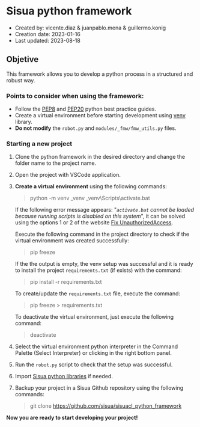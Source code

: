 # Sisua python framework
- Created by: vicente.diaz & juanpablo.mena & guillermo.konig
- Creation date: 2023-01-16
- Last updated:  2023-08-18

## Objetive
This framework allows you to develop a python process in a structured and robust way.

### Points to consider when using the framework:
* Follow the [PEP8](https://peps.python.org/pep-0008/) and [PEP20](https://peps.python.org/pep-0020/) python best practice guides.
* Create a virtual environment before starting development using [venv](https://docs.python.org/3/library/venv.html#module-venv) library.
* **Do not modify** the `robot.py` and `modules/_fmw/fmw_utils.py` files.

### Starting a new project
1. Clone the python framework in the desired directory and change the folder name to the project name.
2. Open the project with VSCode application.
3. **Create a virtual environment** using the following commands:
   >  python -m venv _venv
   > _venv\Scripts\activate.bat

    If the following error message appears: "*`activate.bat` cannot be loaded because running scripts is disabled on this system*", it can be solved using the options 1 or 2 of the website
    [Fix UnauthorizedAccess](https://support.enthought.com/hc/en-us/articles/360058403072-Windows-error-activate-ps1-cannot-be-loaded-because-running-scripts-is-disabled-UnauthorizedAccess-).

    Execute the following command in the project directory to check if the virtual environment was created successfully:
    > pip freeze

    If the the output is empty, the venv setup was successful and it is ready to install the project `requirements.txt` (if exists) with the command:
    > pip install -r requirements.txt

    To create/update the `requirements.txt` file, execute the command:
    > pip freeze > requirements.txt

    To deactivate the virtual environment, just execute the following command:
    > deactivate
4. Select the virtual environment python interpreter in the Command Palette (Select Interpreter) or clicking in the right bottom panel.
5. Run the `robot.py` script to check that the setup was successful.
6. Import [Sisua python libraries](https://github.com/sisua/sisuacl_python_libraries) if needed. 
7. Backup your project in a Sisua Github repository using the following commands:
    > git clone https://github.com/sisua/sisuacl_python_framework

**Now you are ready to start developing your project!**
